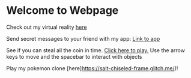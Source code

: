 # Welcome to Webpage

Check out my virtual reality [here](https://grateful-far-sauroposeidon.glitch.me/) 

Send secret messages to your friend with my app: [Link to app](https://handy-loving-red.glitch.me)


See if you can steal all the coin in time. [Click here to play.](https://fuschia-spark-dolomite.glitch.me/)
Use the arrow keys to move and the spacebar to interact with objects

Play my pokemon clone [here]https://salt-chiseled-frame.glitch.me/)!
